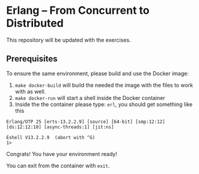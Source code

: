 # Erlang – From Concurrent to Distributed

This repository will be updated with the exercises.

## Prerequisites

To ensure the same environment, please build and use the Docker image:

1. `make docker-build` will build the needed the image with the files to work with as well.
2. `make docker-run` will start a shell inside the Docker container
3. Inside the the container please type: `erl`, you should get something like this
```
Erlang/OTP 25 [erts-13.2.2.9] [source] [64-bit] [smp:12:12] [ds:12:12:10] [async-threads:1] [jit:ns]

Eshell V13.2.2.9  (abort with ^G)
1> 
```
Congrats! You have your environment ready!

You can exit from the container with `exit`.